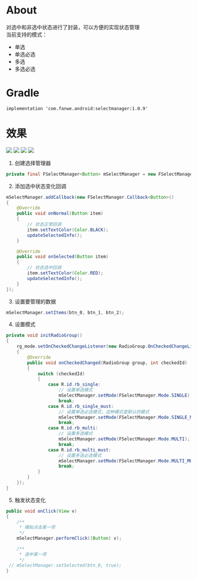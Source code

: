 # About
对选中和非选中状态进行了封装，可以方便的实现状态管理<br>
当前支持的模式：<br>
* 单选
* 单选必选
* 多选
* 多选必选

# Gradle
`implementation 'com.fanwe.android:selectmanager:1.0.9'`

# 效果
![](http://thumbsnap.com/i/sodYq9ca.gif?0522)
![](http://thumbsnap.com/i/vKHV9N5l.gif?0522)
![](http://thumbsnap.com/i/SQrJHAoa.gif?0522)
![](http://thumbsnap.com/i/Z9rxk88m.gif?0522)
<br>

1. 创建选择管理器
```java
private final FSelectManager<Button> mSelectManager = new FSelectManager<>();
```

2. 添加选中状态变化回调
```java
mSelectManager.addCallback(new FSelectManager.Callback<Button>()
{
    @Override
    public void onNormal(Button item)
    {
        // 状态正常回调
        item.setTextColor(Color.BLACK);
        updateSelectedInfo();
    }

    @Override
    public void onSelected(Button item)
    {
        // 状态选中回调
        item.setTextColor(Color.RED);
        updateSelectedInfo();
    }
});
```

3. 设置要管理的数据
```java
mSelectManager.setItems(btn_0, btn_1, btn_2);
```

4. 设置模式
```java
private void initRadioGroup()
{
    rg_mode.setOnCheckedChangeListener(new RadioGroup.OnCheckedChangeListener()
    {
        @Override
        public void onCheckedChanged(RadioGroup group, int checkedId)
        {
            switch (checkedId)
            {
                case R.id.rb_single:
                    // 设置单选模式
                    mSelectManager.setMode(FSelectManager.Mode.SINGLE);
                    break;
                case R.id.rb_single_must:
                    // 设置单选必选模式，这种模式是默认的模式
                    mSelectManager.setMode(FSelectManager.Mode.SINGLE_MUST_ONE_SELECTED);
                    break;
                case R.id.rb_multi:
                    // 设置多选模式
                    mSelectManager.setMode(FSelectManager.Mode.MULTI);
                    break;
                case R.id.rb_multi_must:
                    // 设置多选必选模式
                    mSelectManager.setMode(FSelectManager.Mode.MULTI_MUST_ONE_SELECTED);
                    break;
            }
        }
    });
}
```

5. 触发状态变化
```java
public void onClick(View v)
{
    /**
     * 模拟点击某一项
     */
    mSelectManager.performClick((Button) v);

    /**
     * 选中某一项
     */
 // mSelectManager.setSelected(btn_0, true);
}
```
